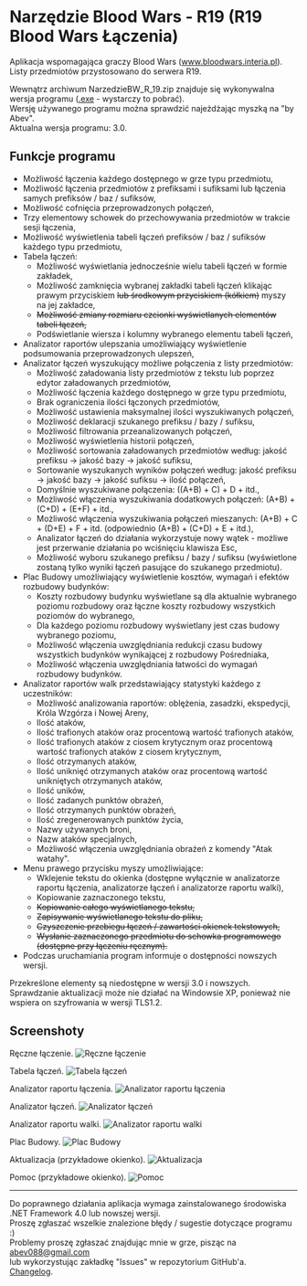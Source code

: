 # Narzędzie Blood Wars - R19 (R19 Blood Wars Łączenia)
   
Aplikacja wspomagająca graczy Blood Wars (www.bloodwars.interia.pl).  
Listy przedmiotów przystosowano do serwera R19.  
   
Wewnątrz archiwum NarzedzieBW_R_19.zip znajduje się wykonywalna wersja programu ([.exe](https://github.com/Abev08/R19_BW_laczenia/raw/master/NarzedzieBW_R_19.zip) - wystarczy to pobrać).  
Wersję używanego programu można sprawdzić najeżdżając myszką na "by Abev".  
Aktualna wersja programu: 3.0.  
   
   
## Funkcje programu
 - Możliwość łączenia każdego dostępnego w grze typu przedmiotu,
 - Możliwość łączenia przedmiotów z prefiksami i sufiksami lub łączenia samych prefiksów / baz / sufiksów,
 - Możliwość cofnięcia przeprowadzonych połączeń,
 - Trzy elementowy schowek do przechowywania przedmiotów w trakcie sesji łączenia,
 - Możliwość wyświetlenia tabeli łączeń prefiksów / baz / sufiksów każdego typu przedmiotu,
 - Tabela łączeń:
   - Możliwość wyświetlania jednocześnie wielu tabeli łączeń w formie zakładek,
   - Możliwość zamknięcia wybranej zakładki tabeli łączeń klikając prawym przyciskiem ~~lub środkowym przyciskiem (kółkiem)~~ myszy na jej zakładce,
   - ~~Możliwość zmiany rozmiaru czcionki wyświetlanych elementów tabeli łączeń,~~
   - Podświetlanie wiersza i kolumny wybranego elementu tabeli łączeń,
 - Analizator raportów ulepszania umożliwiający wyświetlenie podsumowania przeprowadzonych ulepszeń,
 - Analizator łączeń wyszukujący możliwe połączenia z listy przedmiotów:
   - Możliwość załadowania listy przedmiotów z tekstu lub poprzez edytor załadowanych przedmiotów,
   - Możliwość łączenia każdego dostępnego w grze typu przedmiotu,
   - Brak ograniczenia ilości łączonych przedmiotów,
   - Możliwość ustawienia maksymalnej ilości wyszukiwanych połączeń,
   - Możliwość deklaracji szukanego prefiksu / bazy / sufiksu,
   - Możliwość filtrowania przeanalizowanych połączeń,
   - Możliwość wyświetlenia historii połączeń,
   - Możliwość sortowania załadowanych przedmiotów według: jakość prefiksu -> jakość bazy -> jakość sufiksu,
   - Sortowanie wyszukanych wyników połączeń według: jakość prefiksu -> jakość bazy -> jakość sufiksu -> ilość połączeń,
   - Domyślnie wyszukiwane połączenia: ((A+B) + C) + D + itd.,
   - Możliwość włączenia wyszukiwania dodatkowych połączeń: (A+B) + (C+D) + (E+F) + itd.,
   - Możliwość włączenia wyszukiwania połączeń mieszanych: (A+B) + C + (D+E) + F + itd. (odpowiednio (A+B) + (C+D) + E + itd.),
   - Analizator łączeń do działania wykorzystuje nowy wątek - możliwe jest przerwanie działania po wciśnięciu klawisza Esc,
   - Możliwość wyboru szukanego prefiksu / bazy / sufiksu (wyświetlone zostaną tylko wyniki łączeń pasujące do szukanego przedmiotu).
 - Plac Budowy umożliwiający wyświetlenie kosztów, wymagań i efektów rozbudowy budynków:
   - Koszty rozbudowy budynku wyświetlane są dla aktualnie wybranego poziomu rozbudowy oraz łączne koszty rozbudowy wszystkich poziomów do wybranego,
   - Dla każdego poziomu rozbudowy wyświetlany jest czas budowy wybranego poziomu,
   - Możliwość włączenia uwzględniania redukcji czasu budowy wszystkich budynków wynikającej z rozbudowy Pośredniaka,
   - Możliwość włączenia uwzględniania łatwości do wymagań rozbudowy budynków.
 - Analizator raportów walk przedstawiający statystyki każdego z uczestników:
   - Możliwość analizowania raportów: oblężenia, zasadzki, ekspedycji, Króla Wzgórza i Nowej Areny,
   - Ilość ataków,
   - Ilość trafionych ataków oraz procentową wartość trafionych ataków,
   - Ilość trafionych ataków z ciosem krytycznym oraz procentową wartość trafionych ataków z ciosem krytycznym,
   - Ilość otrzymanych ataków,
   - Ilość uniknięć otrzymanych ataków oraz procentową wartość unikniętych otrzymanych ataków,
   - Ilość uników,
   - Ilość zadanych punktów obrażeń,
   - Ilość otrzymanych punktów obrażeń,
   - Ilość zregenerowanych punktów życia,
   - Nazwy używanych broni,
   - Nazw ataków specjalnych,
   - Możliwość włączenia uwzględniania obrażeń z komendy "Atak watahy".
 - Menu prawego przycisku myszy umożliwiające:
   - Wklejenie tekstu do okienka (dostępne wyłącznie w analizatorze raportu łączenia, analizatorze łączeń i analizatorze raportu walki),
   - Kopiowanie zaznaczonego tekstu,
   - ~~Kopiowanie całego wyświetlanego tekstu,~~
   - ~~Zapisywanie wyświetlanego tekstu do pliku,~~
   - ~~Czyszczenie przebiegu łączeń / zawartości okienek tekstowych,~~
   - ~~Wysłanie zaznaczonego przedmiotu do schowka programowego (dostępne przy łączeniu ręcznym).~~
 - Podczas uruchamiania program informuje o dostępności nowszych wersji.   
   
Przekreślone elementy są niedostępne w wersji 3.0 i nowszych.   
Sprawdzanie aktualizacji może nie działać na Windowsie XP, ponieważ nie wspiera on szyfrowania w wersji TLS1.2.   
   
   
## Screenshoty
Ręczne łączenie.
![Ręczne łączenie](Screenshots/Reczne_laczenie.png?raw=true "Ręczne łączenie")   
   
   
Tabela łączeń.
![Tabela łączeń](Screenshots/Tabela_laczen.png?raw=true "Tabela łączeń")   
   
   
Analizator raportu łączenia.
![Analizator raportu łączenia](Screenshots/Analizator_raportu_laczenia.png?raw=true "Analizator raportu łączenia")   
   
   
Analizator łączeń.
![Analizator łączeń](Screenshots/Analizator_laczen.png?raw=true "Analizator łączeń") 
   
   
Analizator raportu walki.
![Analizator raportu walki](Screenshots/Analizator_raportu_walki.png?raw=true "Analizator raportu walki") 
   
   
Plac Budowy.
![Plac Budowy](Screenshots/Plac_budowy.png?raw=true "Plac Budowy") 
   
   
Aktualizacja (przykładowe okienko).
![Aktualizacja](Screenshots/Aktualizacja.png?raw=true "Aktualizacja") 
   
   
Pomoc (przykładowe okienko).
![Pomoc](Screenshots/Pomoc.png?raw=true "Pomoc") 
   
   
   
--------------------------
   
   
Do poprawnego działania aplikacja wymaga zainstalowanego środowiska .NET Framework 4.0 lub nowszej wersji.  
Proszę zgłaszać wszelkie znalezione błędy / sugestie dotyczące programu :)  
Problemy proszę zgłaszać znajdując mnie w grze, pisząc na abev088@gmail.com  
lub wykorzystując zakładkę "Issues" w repozytorium GitHub'a.  
[Changelog](Changelog.txt). 
